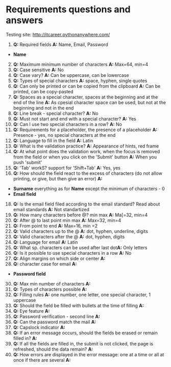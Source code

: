 # Requirements questions and answers
Testing site: http://itcareer.pythonanywhere.com/ 
1. **Q:** Required fields  **A:** Name, Email, Password
+ **Name**  
2. **Q:** Maximum minimum number of characters **A:** Max=64, min=4
3. **Q:** Case sensitive **A:**  No
4. **Q:** Case vary? **A:** Can be uppercase, can be lowercase
5. **Q:** Types of special characters **A:** space, hyphen, single quotes
6. **Q:** Can only be printed or can be copied from the clipboard **A:** Can be printed, can be copy-pasted
7. **Q:** Spaces as a special character, spaces at the beginning and at the end of the line **A:** As cpesial character space can be used, but not at the beginning and not in the end
8. **Q:** Line break - special character? **A:** No
9. **Q:** Must not start and end with a special character? **A:** Yes
10. **Q:** Can I use two special characters in a row? **A:** No
11. **Q:** Requirements for a placeholder, the presence of a placeholder **A:** Presence - yes, no special characters at the end
12. **Q:** Language to fill in the field **A:** Latin 
13. **Q:** What is the validation practice? **A:** Appearance of hints, red frame 
14. **Q:** At what point does the validation work, when the focus is removed from the field or when you click on the 'Submit' button **A:** When you push 'submit'
15. **Q:** 'Tab'  workS? support for 'Shift+Tab' **A:** Yes, yes
16. **Q:** How should the field react to the excess of characters (do not allow printing, or give, but then give an error) **A:**
+ **Surname** everything as for  **Name** except the minimum of characters - 0
+ **Email field**
18. **Q:** Is the email field filed according to the email standard? Read about email standards **A:** Not standartized
19. **Q:** How many characters before @? min max **A:** Ma[=32, min=4
20. **Q:** After @ to last point min max **A:** Max=32, min=4
21. **Q:** From point to end **A:** Max=16, min =2
22. **Q:** Valid characters up to the @ **A:** dot, hyphen, underline, digits
23. **Q:** Valid characters after the @ **A:** dot, hyphen, digits
24. **Q:** Language for email **A:** Latin
25. **Q:** What sp. characters can be used after last dot**A:** Only letters
26. **Q:** Is it possible to use special characters in a row **A:** No
27. **Q:** Align margins on which side or center **A:**
28. **Q:** character case for email **A:**
+ **Password field**
30. **Q:** Max min number of characters **A:**
31. **Q:** Types of characters possible **A:**
32. **Q:** Filling rules **A:** one number, one letter, one special character, 1 uppercase 
33. **Q:** Should the field be filled with bullets at the time of filling **A:**
34. **Q:** Eye feature **A:**
35. **Q:** Password verification - second line **A:**
36. **Q:** Can the password match the mail **A:**
37. **Q:** Capslock indicator **A:**
38. **Q:** If an error message occurs, should the fields be erased or remain filled in? **A:**
39. **Q:** If all the fields are filled in, the submit is not clicked, the page is refreshed, should the data remain? **A:**
40. **Q:** How errors are displayed in the error message: one at a time or all at once if there are several **A:**
